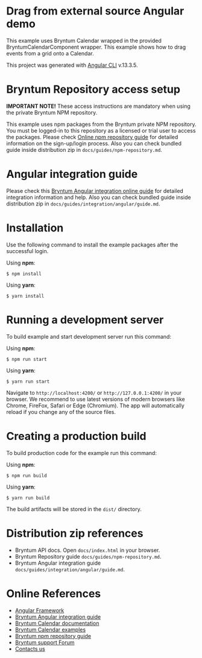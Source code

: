 # Drag from external source Angular demo

This example uses Bryntum Calendar wrapped in the provided BryntumCalendarComponent wrapper.
This example shows how to drag events from a grid onto a Calendar.

This project was generated with [Angular CLI](https://github.com/angular/angular-cli) v.13.3.5.

# Bryntum Repository access setup

**IMPORTANT NOTE!** These access instructions are mandatory when using the private Bryntum NPM repository.

This example uses npm packages from the Bryntum private NPM repository. You must be logged-in to this repository as a
licensed or trial user to access the packages. Please
check [Online npm repository guide](https://bryntum.com/docs/calendar/guide/Calendar/npm-repository) for detailed information
on the sign-up/login process. Also you can check bundled guide inside distribution zip
in `docs/guides/npm-repository.md`.

# Angular integration guide

Please check this
[Bryntum Angular integration online guide](https://bryntum.com/docs/calendar/guide/Calendar/integration/angular/guide) 
for detailed integration information and help. Also you can check bundled guide inside distribution zip in 
`docs/guides/integration/angular/guide.md`.

# Installation

Use the following command to install the example packages after the successful login.

Using **npm**:

```shell
$ npm install
```

Using **yarn**:

```shell
$ yarn install
```

# Running a development server

To build example and start development server run this command:

Using **npm**:

```shell
$ npm run start
```

Using **yarn**:

```shell
$ yarn run start
```

Navigate to `http://localhost:4200/` or `http://127.0.0.1:4200/` in your browser. We recommend to use latest versions of
modern browsers like Chrome, FireFox, Safari or Edge (Chromium). The app will automatically reload if you change any of
the source files.

# Creating a production build

To build production code for the example run this command:

Using **npm**:

```shell
$ npm run build
```

Using **yarn**:

```shell
$ yarn run build
```

The build artifacts will be stored in the `dist/` directory.

# Distribution zip references

* Bryntum API docs. Open `docs/index.html` in your browser.
* Bryntum Repository guide `docs/guides/npm-repository.md`.
* Bryntum Angular integration guide `docs/guides/integration/angular/guide.md`.

# Online References

* [Angular Framework](https://angular.io)
* [Bryntum Angular integration guide](https://bryntum.com/docs/calendar/guide/Calendar/integration/angular/guide)
* [Bryntum Calendar documentation](https://bryntum.com/docs/calendar/)
* [Bryntum Calendar examples](https://bryntum.com/examples/calendar/)
* [Bryntum npm repository guide](https://bryntum.com/docs/calendar/guide/Calendar/npm-repository)
* [Bryntum support Forum](https://bryntum.com/forum/)
* [Contacts us](https://bryntum.com/contact/)
